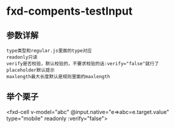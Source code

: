 # fxd-compents-testInput


## 参数详解


```
type类型和regular.js里面的type对应
readonly只读
verify是否校验，默认校验的，不要求校验的话:verify="false"就行了
placeholder默认提示
maxlength最大长度默认是规则里面的maxlength
```


## 举个栗子

<fxd-cell v-model="abc" @input.native="e=>abc=e.target.value" type="mobile" readonly :verify="false"></fxd-cell>

